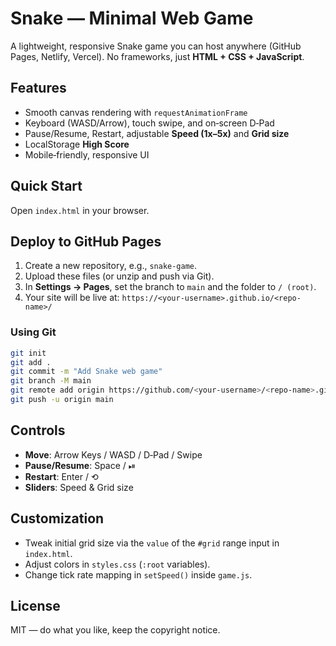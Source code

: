# Snake — Minimal Web Game

A lightweight, responsive Snake game you can host anywhere (GitHub Pages, Netlify, Vercel). No frameworks, just **HTML + CSS + JavaScript**.

## Features
- Smooth canvas rendering with `requestAnimationFrame`
- Keyboard (WASD/Arrow), touch swipe, and on‑screen D‑Pad
- Pause/Resume, Restart, adjustable **Speed (1x–5x)** and **Grid size**
- LocalStorage **High Score**
- Mobile‑friendly, responsive UI

## Quick Start
Open `index.html` in your browser.

## Deploy to GitHub Pages
1. Create a new repository, e.g., `snake-game`.
2. Upload these files (or unzip and push via Git).
3. In **Settings → Pages**, set the branch to `main` and the folder to `/ (root)`.
4. Your site will be live at: `https://<your-username>.github.io/<repo-name>/`

### Using Git
```bash
git init
git add .
git commit -m "Add Snake web game"
git branch -M main
git remote add origin https://github.com/<your-username>/<repo-name>.git
git push -u origin main
```

## Controls
- **Move**: Arrow Keys / WASD / D‑Pad / Swipe
- **Pause/Resume**: Space / ⏯
- **Restart**: Enter / ⟲
- **Sliders**: Speed & Grid size

## Customization
- Tweak initial grid size via the `value` of the `#grid` range input in `index.html`.
- Adjust colors in `styles.css` (`:root` variables).
- Change tick rate mapping in `setSpeed()` inside `game.js`.

## License
MIT — do what you like, keep the copyright notice.
